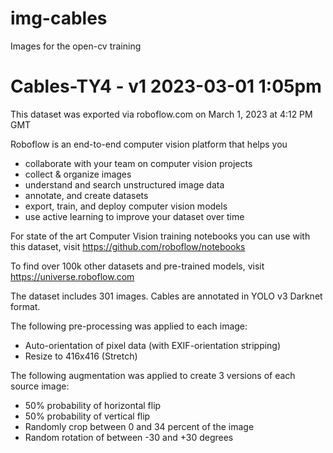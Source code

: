 # img-cables
Images for the open-cv training


Cables-TY4 - v1 2023-03-01 1:05pm
==============================

This dataset was exported via roboflow.com on March 1, 2023 at 4:12 PM GMT

Roboflow is an end-to-end computer vision platform that helps you
* collaborate with your team on computer vision projects
* collect & organize images
* understand and search unstructured image data
* annotate, and create datasets
* export, train, and deploy computer vision models
* use active learning to improve your dataset over time

For state of the art Computer Vision training notebooks you can use with this dataset,
visit https://github.com/roboflow/notebooks

To find over 100k other datasets and pre-trained models, visit https://universe.roboflow.com

The dataset includes 301 images.
Cables are annotated in YOLO v3 Darknet format.

The following pre-processing was applied to each image:
* Auto-orientation of pixel data (with EXIF-orientation stripping)
* Resize to 416x416 (Stretch)

The following augmentation was applied to create 3 versions of each source image:
* 50% probability of horizontal flip
* 50% probability of vertical flip
* Randomly crop between 0 and 34 percent of the image
* Random rotation of between -30 and +30 degrees

